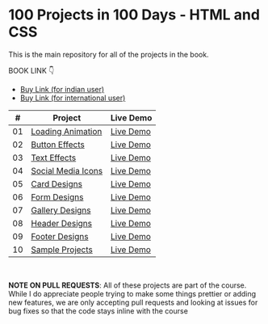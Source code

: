 # 100 Projects in 100 Days - HTML and CSS

This is the main repository for all of the projects in the book.

BOOK LINK 👇

-   [Buy Link (for indian user)](https://)
-   [Buy Link (for international user)](https://)


|  #  | Project                                                                                                                     | Live Demo                                                                         |
| :-: | --------------------------------------------------------------------------------------------------------------------------- | --------------------------------------------------------------------------------- |
| 01  | [Loading Animation](https://github.com/bdpublication/100projects100days/tree/main/1-loading-animations)                             | [Live Demo](http://bdpublication.ml/1-loading-animations/)               |
| 02  | [Button Effects](https://github.com/bdpublication/100projects100days/tree/main/2-button-effects)                               | [Live Demo](http://bdpublication.ml/2-button-effects/)                |
| 03  | [Text Effects](https://github.com/bdpublication/100projects100days/tree/main/3-text-effects/)                       | [Live Demo](http://bdpublication.ml/3-text-effects/) |
| 04  | [Social Media Icons](https://github.com/bdpublication/100projects100days/tree/main/4-social-media-icons)                          | [Live Demo](http://bdpublication.ml/4-social-media-icons/)          |
| 05  | [Card Designs](https://github.com/bdpublication/100projects100days/tree/main/5-card-designs)                               | [Live Demo](http://bdpublication.ml/5-card-designs/)                |
| 06  | [Form Designs](https://github.com/bdpublication/100projects100days/tree/main/6-form-designs)                           | [Live Demo](http://bdpublication.ml/6-form-designs/)              |
| 07  | [Gallery Designs](https://github.com/bdpublication/100projects100days/tree/main/7-gallery-designs)                       | [Live Demo](http://bdpublication.ml/7-gallery-designs/)            |
| 08  | [Header Designs](https://github.com/bdpublication/100projects100days/tree/main/8-header-designs)                                         | [Live Demo](http://bdpublication.ml/8-header-designs/)                     |
| 09  | [Footer Designs](https://github.com/bdpublication/100projects100days/tree/main/9-footer-designs)                                     | [Live Demo](http://bdpublication.ml/9-footer-designs/)                   |
| 10  | [Sample Projects](https://github.com/bdpublication/100projects100days/tree/main/10-sample-projects)                                         | [Live Demo](http://bdpublication.ml/10-sample-projects/)                     |

<br>

**NOTE ON PULL REQUESTS**: All of these projects are part of the course. While I do appreciate people trying to make some things prettier or adding new features, we are only accepting pull requests and looking at issues for bug fixes so that the code stays inline with the course
